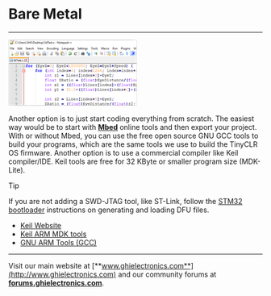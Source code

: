 # Bare Metal
---
![Code](images/code-noborder.png)

Another option is to just start coding everything from scratch. The easiest way would be to start with [**Mbed**](https://www.mbed.com) online tools and then export your project. With or without Mbed, you can use the free open source GNU GCC tools to build your programs, which are the same tools we use to build the TinyCLR OS firmware. Another option is to use a commercial compiler like Keil compiler/IDE. Keil tools are free for 32 KByte or smaller program size (MDK-Lite).

> [!Tip]
> If you are not adding a SWD-JTAG tool, like ST-Link, follow the [STM32 bootloader](../../software/tinyclr/loaders/stm32-bootloader.md) instructions on generating and loading DFU files. 
 
* [Keil Website](http://www.keil.com/)
* [Keil ARM MDK tools](http://www2.keil.com/mdk5)
* [GNU ARM Tools (GCC)](https://developer.arm.com/open-source/gnu-toolchain/gnu-rm/downloads)

***

Visit our main website at [**www.ghielectronics.com**](http://www.ghielectronics.com) and our community forums at [**forums.ghielectronics.com**](https://forums.ghielectronics.com/).